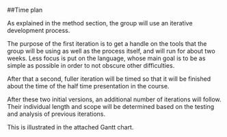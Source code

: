 ##Time plan

As explained in the method section, the group will use an iterative development process.

The purpose of the first iteration is to get a handle on the tools that the group will be using as well as the process itself, and will run for about two weeks. Less focus is put on the language, whose main goal is to be as simple as possible in order to not obscure other difficulties.

After that a second, fuller iteration will be timed so that it will be finished about the time of the half time presentation in the course.

After these two initial versions, an additional number of iterations will follow. Their individual length and scope will be determined based on the testing and analysis of previous iterations.

This is illustrated in the attached Gantt chart.
